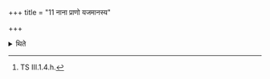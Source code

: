 +++
title = "11 नाना प्राणो यजमानस्य"

+++

<details><summary>थिते</summary>

11. The sacrificer mutters nānā prāṇo yajamānasya...[^1]   

[^1]: TS III.1.4.h.
</details>
